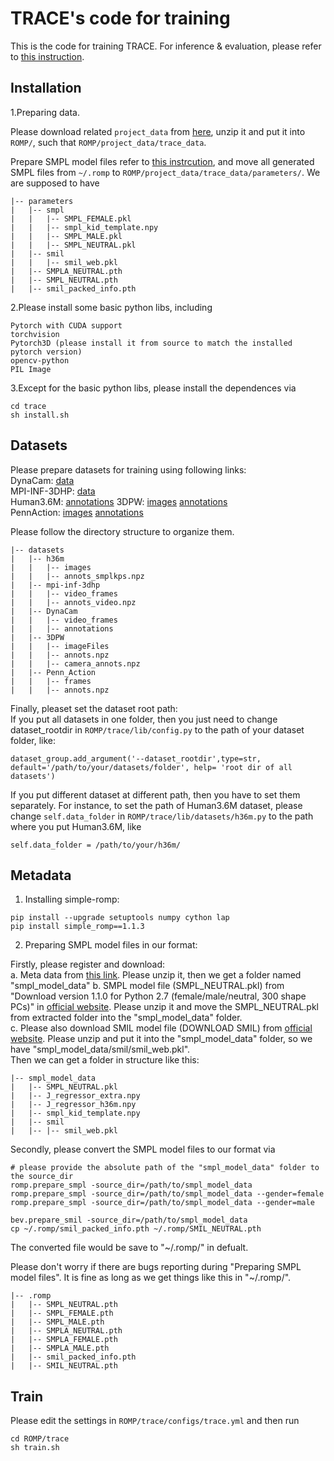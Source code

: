 # TRACE's code for training

This is the code for training TRACE. For inference & evaluation, please refer to [this instruction](../simple_romp/trace2/README.md). 

## Installation

1.Preparing data. 

Please download related `project_data` from [here](https://pan.baidu.com/s/1MLAobb39GdmnH5fjbQppxQ?pwd=8jr5), unzip it and put it into `ROMP/`, such that `ROMP/project_data/trace_data`.

Prepare SMPL model files refer to [this instrcution](../simple_romp/trace2/README.md), and move all generated SMPL files from `~/.romp` to `ROMP/project_data/trace_data/parameters/`. 
We are supposed to have 
```
|-- parameters
|   |-- smpl
|   |   |-- SMPL_FEMALE.pkl
|   |   |-- smpl_kid_template.npy
|   |   |-- SMPL_MALE.pkl
|   |   |-- SMPL_NEUTRAL.pkl
|   |-- smil
|   |   |-- smil_web.pkl
|   |-- SMPLA_NEUTRAL.pth
|   |-- SMPL_NEUTRAL.pth
|   |-- smil_packed_info.pth
```

2.Please install some basic python libs, including 
```
Pytorch with CUDA support
torchvision
Pytorch3D (please install it from source to match the installed pytorch version)
opencv-python
PIL Image
```

3.Except for the basic python libs, please install the dependences via
```
cd trace
sh install.sh
```

## Datasets

Please prepare datasets for training using following links:  
DynaCam: [data](https://github.com/Arthur151/DynaCam)   
MPI-INF-3DHP: [data](https://pan.baidu.com/s/17L0TZB1uC2FOkWfU8BIRmQ?pwd=w3j4)  
Human3.6M: [annotations](https://pan.baidu.com/s/1xGXeXgBUwvINz4I5c0hweQ?pwd=ek92)
3DPW: [images](https://virtualhumans.mpi-inf.mpg.de/3DPW/license.html) [annotations](https://pan.baidu.com/s/11Xv-rFKMIFMwMejPaVtu0A?pwd=q6md)  
PennAction: [images](https://github.com/dreamdragon/PennAction) [annotations](https://pan.baidu.com/s/1YKmEYhv8XM21jPoKs1Y7RQ?pwd=ac9s)

Please follow the directory structure to organize them.
```
|-- datasets
|   |-- h36m
|   |   |-- images
|   |   |-- annots_smplkps.npz
|   |-- mpi-inf-3dhp
|   |   |-- video_frames
|   |   |-- annots_video.npz
|   |-- DynaCam
|   |   |-- video_frames
|   |   |-- annotations
|   |-- 3DPW
|   |   |-- imageFiles
|   |   |-- annots.npz
|   |   |-- camera_annots.npz
|   |-- Penn_Action
|   |   |-- frames
|   |   |-- annots.npz
```
Finally, pleaset set the dataset root path:  
If you put all datasets in one folder, then you just need to change dataset_rootdir in `ROMP/trace/lib/config.py` to the path of your dataset folder, like:
```
dataset_group.add_argument('--dataset_rootdir',type=str, default='/path/to/your/datasets/folder', help= 'root dir of all datasets')
```
If you put different dataset at different path, then you have to set them separately. For instance, to set the path of Human3.6M dataset, please change `self.data_folder` in `ROMP/trace/lib/datasets/h36m.py` to the path where you put Human3.6M, like
```
self.data_folder = /path/to/your/h36m/
```

## Metadata

1. Installing simple-romp:
```
pip install --upgrade setuptools numpy cython lap
pip install simple_romp==1.1.3
```

2. Preparing SMPL model files in our format:

Firstly, please register and download:  
a. Meta data from [this link](https://github.com/Arthur151/ROMP/releases/download/V2.0/smpl_model_data.zip). Please unzip it, then we get a folder named "smpl_model_data"
b. SMPL model file (SMPL_NEUTRAL.pkl) from "Download version 1.1.0 for Python 2.7 (female/male/neutral, 300 shape PCs)" in [official website](https://smpl.is.tue.mpg.de/). Please unzip it and move the SMPL_NEUTRAL.pkl from extracted folder into the "smpl_model_data" folder.      
c. Please also download SMIL model file (DOWNLOAD SMIL) from [official website](https://www.iosb.fraunhofer.de/en/competences/image-exploitation/object-recognition/sensor-networks/motion-analysis.html). Please unzip and put it into the "smpl_model_data" folder, so we have "smpl_model_data/smil/smil_web.pkl".   
Then we can get a folder in structure like this:  
```
|-- smpl_model_data
|   |-- SMPL_NEUTRAL.pkl
|   |-- J_regressor_extra.npy
|   |-- J_regressor_h36m.npy
|   |-- smpl_kid_template.npy
|   |-- smil
|   |-- |-- smil_web.pkl
```

Secondly, please convert the SMPL model files to our format via  
```
# please provide the absolute path of the "smpl_model_data" folder to the source_dir 
romp.prepare_smpl -source_dir=/path/to/smpl_model_data
romp.prepare_smpl -source_dir=/path/to/smpl_model_data --gender=female
romp.prepare_smpl -source_dir=/path/to/smpl_model_data --gender=male

bev.prepare_smil -source_dir=/path/to/smpl_model_data
cp ~/.romp/smil_packed_info.pth ~/.romp/SMIL_NEUTRAL.pth 
```
The converted file would be save to "~/.romp/" in defualt. 

Please don't worry if there are bugs reporting during "Preparing SMPL model files". It is fine as long as we get things like this in "~/.romp/".
```
|-- .romp
|   |-- SMPL_NEUTRAL.pth
|   |-- SMPL_FEMALE.pth
|   |-- SMPL_MALE.pth
|   |-- SMPLA_NEUTRAL.pth
|   |-- SMPLA_FEMALE.pth
|   |-- SMPLA_MALE.pth
|   |-- smil_packed_info.pth
|   |-- SMIL_NEUTRAL.pth
```

## Train
Please edit the settings in `ROMP/trace/configs/trace.yml` and then run
```
cd ROMP/trace
sh train.sh
```